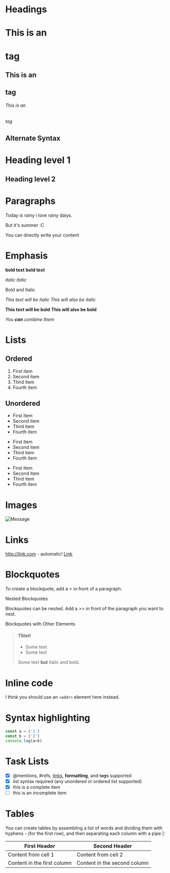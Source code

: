 # Headings

# This is an <h1> tag
## This is an <h2> tag
###### This is an <h6> tag

## Alternate Syntax

Heading level 1
===============

Heading level 2
---------------

# Paragraphs

Today is rainy i love rainy daiys.

But it's summer :C

You can directly write your content

# Emphasis

**bold text**
__bold text__

*italic*
_italic_

Bold and Italic

*This text will be italic*
_This will also be italic_

**This text will be bold**
__This will also be bold__

_You **can** combine them_


# Lists

## Ordered

1. First item
2. Second item
3. Third item
4. Fourth item

## Unordered

- First item
- Second item
- Third item
- Fourth item

* First item
* Second item
* Third item
* Fourth item

+ First item
+ Second item
+ Third item
+ Fourth item

# Images

![Message](https://cdn4.iconfinder.com/data/icons/logos-and-brands/512/91_Discord_logo_logos-512.png)

# Links

http://link.com - automatic!
[Link](http://link.com)

# Blockquotes

To create a blockquote, add a > in front of a paragraph.

Nested Blockquotes

Blockquotes can be nested. Add a >> in front of the paragraph you want to nest.

Blockquotes with Other Elements

> #### Tİtlet!
>
> - Some text
> - Some text
>
>  *Some* text **but** italic and bold.

# Inline code


I think you should use an
`<addr>` element here instead.

# Syntax highlighting

```javascript
const a = ('1')
const b = ('2')
console.log(a+b)
```

# Task Lists

- [x] @mentions, #refs, [links](), **formatting**, and <del>tags</del> supported
- [x] list syntax required (any unordered or ordered list supported)
- [x] this is a complete item
- [ ] this is an incomplete item

# Tables

You can create tables by assembling a list of words and dividing them with hyphens - (for the first row), and then separating each column with a pipe |:

First Header | Second Header
------------ | -------------
Content from cell 1 | Content from cell 2
Content in the first column | Content in the second column
